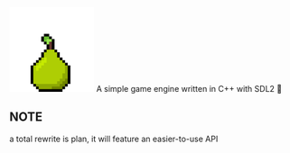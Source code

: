 <img src="assets/pear.png" width=150>
A simple game engine written in C++ with SDL2 🍐

## NOTE
a total rewrite is plan, it will feature an easier-to-use API
